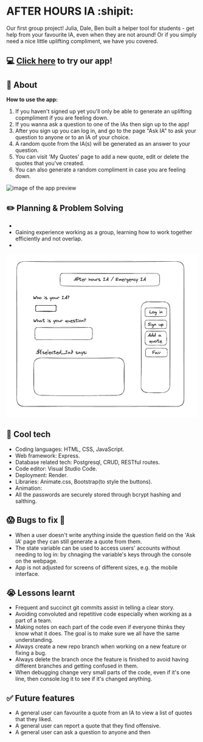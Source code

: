 # AFTER HOURS IA :shipit:
Our first group project! Julia, Dale, Ben built a helper tool for students - get help from your favourite IA, even when they are not around! Or if you simply need a nice little uplifting compliment, we have you covered.

## :computer: [Click here](https://after-hours-ia.onrender.com/) to try our app!

## :page_facing_up: About
**How to use the app:**
1. If you haven't signed up yet you'll only be able to generate an uplifting copmpliment if you are feeling down.
1. If you wanna ask a question to one of the IAs then sign up to the app!
2. After you sign up you can log in, and go to the page "Ask IA" to ask your question to anyone or to an IA of your choice.
3. A random quote from the IA(s) will be generated as an answer to your question.
4. You can visit 'My Quotes' page to add a new quote, edit or delete the quotes that you've created.
5. You can also generate a random compliment in case you are feeling down.

<img src="./resources/" alt="image of the app preview" width="auto" height="800px">

## :pencil2: Planning & Problem Solving
- 
- Gaining experience working as a group, learning how to work together efficiently and not overlap.
- 

![IA](resources/wireframe.png)

## :rocket: Cool tech
- Coding languages: HTML, CSS, JavaScript.
- Web framework: Express.
- Database related tech: Postgresql, CRUD, RESTful routes.
- Code editor: Visual Studio Code.
- Deployment: Render.
- Libraries: Animate.css, Bootstrap(to style the buttons).
- Animation: 
- All the passwords are securely stored through bcrypt hashing and salthing.

## :scream: Bugs to fix :poop:
- When a user doesn't write anything inside the question field on the 'Ask IA' page they can still generate a quote from them.
- The state variable can be used to access users' accounts without needing to log in: by chnaging the variable's keys through the console on the webpage.
- App is not adjusted for screens of different sizes, e.g. the mobile interface.

## :sob: Lessons learnt
- Frequent and succinct git commits assist in telling a clear story. 
- Avoiding convoluted and repetitive code especially when working as a part of a team.
- Making notes on each part of the code even if everyone thinks they know what it does. The goal is to make sure we all have the same understanding.
- Always create a new repo branch when working on a new feature or fixing a bug.
- Always delete the branch once the feature is finished to avoid having different branches and getting confused in them.
- When debugging change very small parts of the code, even if it's one line, then console.log it to see if it's changed anything.

## :white_check_mark: Future features
- A general user can favourite a quote from an IA to view a list of quotes that they liked.
- A general user can report a quote that they find offensive.
- A general user can ask a question to anyone and then 